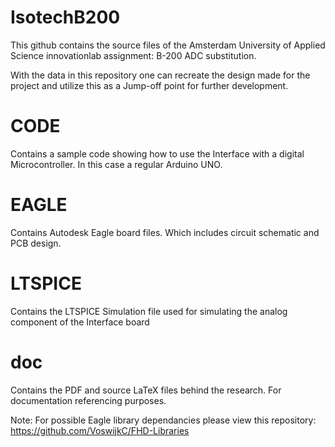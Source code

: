 # IsotechB200

This github contains the source files of the Amsterdam University of Applied Science innovationlab assignment: B-200 ADC substitution.

With the data in this repository one can recreate the design made for the project and utilize this as a Jump-off point for further development.

# CODE
Contains a sample code showing how to use the Interface with a digital Microcontroller. In this case a regular Arduino UNO.

# EAGLE
Contains Autodesk Eagle board files. Which includes circuit schematic and PCB design.

# LTSPICE
Contains the LTSPICE Simulation file used for simulating the analog component of the Interface board

# doc
Contains the PDF and source LaTeX files behind the research. For documentation referencing purposes.






Note: For possible Eagle library dependancies please view this repository: https://github.com/VoswijkC/FHD-Libraries
